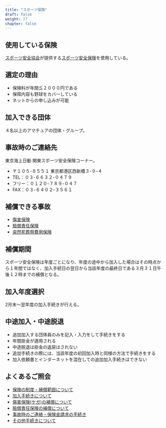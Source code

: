 ```yaml
---
title: "スポーツ保険"
draft: false
weight: 27
chapter: false
---
```



## 使用している保険
[スポーツ安全協会](https://www.sportsanzen.org/)が提供する[スポーツ安全保険](https://www.sportsanzen.org/hoken/)を使用している。  

## 選定の理由
- 保険料が年間≦２０００円である
- 保障内容も野球をカバーしている
- ネットからの申し込みが可能

## 加入できる団体
４名以上のアマチュアの団体・グループ。  

## 事故時のご連絡先
東京海上日動 関東スポーツ安全保険コーナー。  
- 〒１０５-８５５１ 東京都港区西新橋３-９-４
- TEL：０３-６６３２-０４７９
- フリー：０１２０-７８９-０４７
- FAX：０３-６４０２-３５６１
  
## 補償できる事故
- [傷害保険](https://www.sportsanzen.org/hoken/syougai.html)  
- [賠償責任保険](https://www.sportsanzen.org/hoken/baiseki.html)  
- [突然死葬祭費用保険](https://www.sportsanzen.org/hoken/sousaihiyo.html)  

## 補償期間
スポーツ安全保険は年度ごとになり、年度の途中から加入した場合はその時点から１年間ではなく、加入手続日の翌日から当該年度の最終日である３月３１日午後１２時までの補償となる。  

## 加入年度選択
2月末～翌年度の加入手続きが行える。

## 中途加入・中途脱退
- 追加加入する団体員のみを記入・入力をして手続きをする
- 年間掛金が適用される
- 中途脱退は掛金の返戻はされない　  
- 追加手続きの際には、当該年度の初回加入時と同様の方法で手続きをする 
- 加入依頼書とインターネットを混在しての追加加入手続きはできない

## よくあるご照会
- [保険の制度・補償範囲について](https://www.sports-safety.jp/faq2017/?cat=2)  
- [加入手続きについて](https://www.sports-safety.jp/faq2017/?cat=4)  
- [傷害保険(ケガ)の補償について](https://www.sports-safety.jp/faq2017/?cat=5)  
- [賠償責任保険の補償について](https://www.sports-safety.jp/faq2017/?cat=6)  
- [事故時のご連絡・保険金請求の手続き](https://www.sports-safety.jp/faq2017/?cat=7)  
- [その他手続きについて](https://www.sports-safety.jp/faq2017/?cat=8)  

